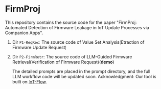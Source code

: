 # FirmProj
This repository contains the source code for the paper "FirmProj: Automated Detection of Firmware Leakage in IoT Update Processes via Companion Apps".

 1. Dir `P1-ReqRec`: The source code of Value Set Analysis(Etraction of Firmware Update Request)
 2. Dir `P2-FirmRetr`: The source code of LLM-Guided Firmware Retrieval(Verification of Firmware Request)(**demo**)

    The detailed prompts are placed in the prompt directory, and the full LLM workflow code will be updated soon.
Acknowledgment: Our tool is built on [IoT-Flow](https://github.com/SecPriv/iotflow/tree/main).
